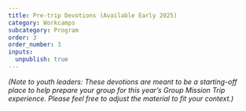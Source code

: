 ```yaml
---
title: Pre-trip Devotions (Available Early 2025)
category: Workcamps
subcategory: Program
order: 3
order_number: 3
inputs:
  unpublish: true
---
```

*(Note to youth leaders: These devotions are meant to be a starting-off place to help prepare your group for this year’s Group Mission Trip experience. Please feel free to adjust the material to fit your context.)*